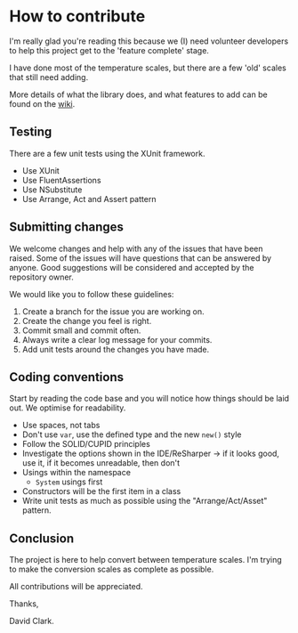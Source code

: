 # How to contribute

I'm really glad you're reading this because we (I) need volunteer developers to help this project get to the 'feature complete' stage.

I have done most of the temperature scales, but there are a few 'old' scales that still need adding.

More details of what the library does, and what features to add can be found on the [wiki](https://github.com/daeer73/Converter.Temperature/wiki).

## Testing

There are a few unit tests using the XUnit framework.

* Use XUnit
* Use FluentAssertions
* Use NSubstitute
* Use Arrange, Act and Assert pattern

## Submitting changes

We welcome changes and help with any of the issues that have been raised.  Some of the issues will have questions that can be answered by anyone.  Good suggestions will be considered and accepted by the repository owner.

We would like you to follow these guidelines:

1. Create a branch for the issue you are working on.
2. Create the change you feel is right.
3. Commit small and commit often.
4. Always write a clear log message for your commits.
5. Add unit tests around the changes you have made.

## Coding conventions

Start by reading the code base and you will notice how things should be laid out.  We optimise for readability.

* Use spaces, not tabs
* Don't use `var`, use the defined type and the new `new()` style
* Follow the SOLID/CUPID principles
* Investigate the options shown in the IDE/ReSharper -> if it looks good, use it, if it becomes unreadable, then don't
* Usings within the namespace
  * `System` usings first
* Constructors will be the first item in a class
* Write unit tests as much as possible using the "Arrange/Act/Asset" pattern.

## Conclusion

The project is here to help convert between temperature scales.  I'm trying to make the conversion scales as complete as possible.

All contributions will be appreciated.

Thanks,

David Clark.
